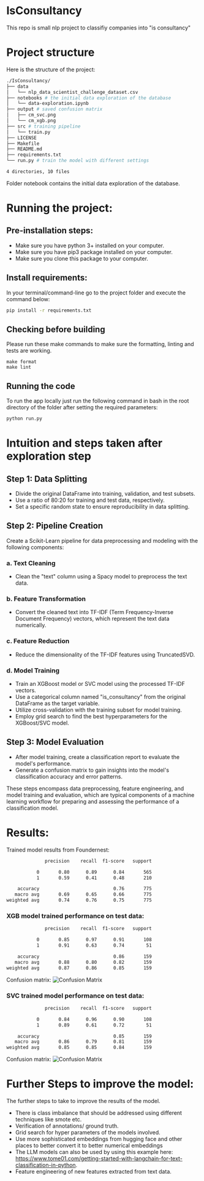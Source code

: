 # IsConsultancy
This repo is small nlp project to classifiy companies into "is consultancy"

# Project structure
Here is the structure of the project:
````bash
./IsConsultancy/
├── data
│   └── nlp_data_scientist_challenge_dataset.csv
├── notebooks # the initial data exploration of the database
│   └── data-exploration.ipynb
├── output # saved confusion matrix
│   ├── cm_svc.png
│   └── cm_xgb.png
├── src # training pipeline
│   └── train.py
├── LICENSE
├── Makefile
├── README.md
├── requirements.txt
└── run.py # train the model with different settings

4 directories, 10 files
````
Folder notebook contains the initial data exploration of the database.
# Running the project:
## Pre-installation steps:
- Make sure you have python 3+ installed on your computer.
- Make sure you have pip3 package installed on your computer.
- Make sure you clone this package to your computer.

## Install requirements: 
In your terminal/command-line go to the project folder and execute the command below:
```bash
pip install -r requirements.txt
```
## Checking before building
Please run these make commands to make sure the formatting, linting and tests are working.
````commandline
make format
make lint
````
## Running the code 
To run the app locally just run the following command in bash in the root directory of the folder after setting the required parameters:
````bash
python run.py 
````

# Intuition and steps taken after exploration step

## Step 1: Data Splitting

- Divide the original DataFrame into training, validation, and test subsets.
- Use a ratio of 80:20 for training and test data, respectively.
- Set a specific random state to ensure reproducibility in data splitting.

## Step 2: Pipeline Creation

Create a Scikit-Learn pipeline for data preprocessing and modeling with the following components:

### a. Text Cleaning

- Clean the "text" column using a Spacy model to preprocess the text data.

### b. Feature Transformation

- Convert the cleaned text into TF-IDF (Term Frequency-Inverse Document Frequency) vectors, which represent the text data numerically.

### c. Feature Reduction

- Reduce the dimensionality of the TF-IDF features using TruncatedSVD.

### d. Model Training

- Train an XGBoost model or SVC model using the processed TF-IDF vectors.
- Use a categorical column named "is_consultancy" from the original DataFrame as the target variable.
- Utilize cross-validation with the training subset for model training.
- Employ grid search to find the best hyperparameters for the XGBoost/SVC model.

## Step 3: Model Evaluation

- After model training, create a classification report to evaluate the model's performance.
- Generate a confusion matrix to gain insights into the model's classification accuracy and error patterns.

These steps encompass data preprocessing, feature engineering, and model training and evaluation, which are typical components of a machine learning workflow for preparing and assessing the performance of a classification model.

# Results:
Trained model results from Foundernest:
````bash
              precision    recall  f1-score   support

           0       0.80      0.89      0.84       565
           1       0.59      0.41      0.48       210

    accuracy                           0.76       775
   macro avg       0.69      0.65      0.66       775
weighted avg       0.74      0.76      0.75       775
````

### XGB model trained performance on test data: 
````bash
              precision    recall  f1-score   support

           0       0.85      0.97      0.91       108
           1       0.91      0.63      0.74        51

    accuracy                           0.86       159
   macro avg       0.88      0.80      0.82       159
weighted avg       0.87      0.86      0.85       159

````
Confusion matrix:
![Confusion Matrix](output/cm_xgb.png)
### SVC trained model performance on test data:

````bash
              precision    recall  f1-score   support

           0       0.84      0.96      0.90       108
           1       0.89      0.61      0.72        51

    accuracy                           0.85       159
   macro avg       0.86      0.79      0.81       159
weighted avg       0.85      0.85      0.84       159
````
Confusion matrix:
![Confusion Matrix](output/cm_svc.png)

# Further Steps to improve the model:
The further steps to take to improve the results of the model.
* There is class imbalance that should be addressed using different techniques like smote etc.
* Verification of annotations/ ground truth.
* Grid search for hyper parameters of the models involved.
* Use more sophisticated embeddings from hugging face and other places to better convert it to better numerical embeddings
* The LLM models can also be used by using this example here: https://www.tome01.com/getting-started-with-langchain-for-text-classification-in-python.
* Feature engineering of new features extracted from text data.